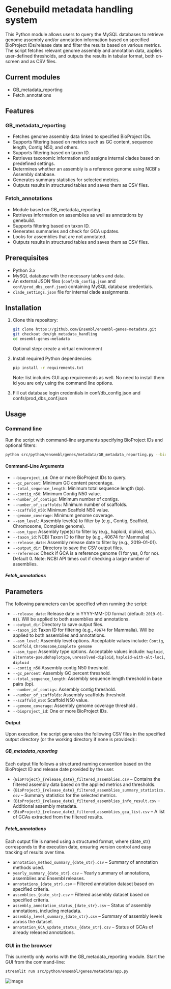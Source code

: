 # Genebuild metadata handling system

This Python module allows users to query the MySQL databases to retrieve genome assembly and/or annotation information based on specified BioProject IDs/release date  and filter the results based on various metrics. The script fetches relevant genome assembly and annotation data, applies user-defined thresholds, and outputs the results in tabular format, both on-screen and as CSV files.

## Current modules
- GB_metadata_reporting
- Fetch_annotations

## Features
### GB_metadata_reporting
- Fetches genome assembly data linked to specified BioProject IDs.
- Supports filtering based on metrics such as GC content, sequence length, Contig N50, and others.
- Supports filtering based on taxon ID.
- Retrieves taxonomic information and assigns internal clades based on predefined settings.
- Determines whether an assembly is a reference genome using NCBI's Assembly database.
- Generates summary statistics for selected metrics.
- Outputs results in structured tables and saves them as CSV files.

### Fetch_annotations
- Module based on GB_metadata_reporting.
- Retrieves information on assemblies as well as annotations by genebuild.
- Supports filtering based on taxon ID.
- Generates summaries and check for GCA updates.
- Looks for assemblies that are not annotated.
- Outputs results in structured tables and saves them as CSV files.


## Prerequisites
- Python 3.x
- MySQL database with the necessary tables and data.
- An external JSON files (`conf/db_config.json` and `conf/prod_dbs_conf.json`) containing MySQL database credentials.
- `clade_settings.json` file for internal clade assignments.

## Installation
1. Clone this repository:
   ```sh
   git clone https://github.com/Ensembl/ensembl-genes-metadata.git
   git checkout dev/gb_metadata_handling
   cd ensembl-genes-metadata
   ```
    Optional step: create a virtual environment 

2. Install required Python dependencies:
   ```sh
   pip install -r requirements.txt
   ```
   Note: list includes GUI app requirements as well. No need to install them id you are only using the command line options.

3. Fill out database login credentials in conf/db_config.json and confs/prod_dbs_conf.json



## Usage

### Command line
Run the script with command-line arguments specifying BioProject IDs and optional filters:
```sh
python src/python/ensembl/genes/metadata/GB_metadata_reporting.py --bioproject_id PRJEB40665 PRJEB61747 --asm_level "Complete genome" --output_dir ./results
```

#### Command-Line Arguments
- `--bioproject_id`: One or more BioProject IDs to query.
- `--gc_percent`: Minimum GC content percentage.
- `--total_sequence_length`: Minimum total sequence length (bp).
- `--contig_n50`: Minimum Contig N50 value.
- `--number_of_contigs`: Minimum number of contigs.
- `--number_of_scaffolds`: Minimum number of scaffolds.
- `--scaffold_n50`: Minimum Scaffold N50 value.
- `--genome_coverage`: Minimum genome coverage.
- `--asm_level`: Assembly level(s) to filter by (e.g., Contig, Scaffold, Chromosome, Complete genome).
- `--asm_type`: Assembly type(s) to filter by (e.g., haploid, diploid, etc.).
- `--taxon_id`: NCBI Taxon ID to filter by (e.g., 40674 for Mammalia)
- `--release_date`: Assembly release date to filter by (e.g., 2019-01-01).
- `--output_dir`: Directory to save the CSV output files.
- `--reference`: Check if GCA is a reference genome (1 for yes, 0 for no). Default 0. Note: NCBI API times out if checking a large number of assemblies.


##### Fetch_annotations
## Parameters

The following parameters can be specified when running the script:

- `--release_date`: Release date in YYYY-MM-DD format (default: `2019-01-01`). Will be applied to both assemblies and annotations.
- `--output_dir`:Directory to save output files.
- `--taxon_id`:  Taxon ID for filtering (e.g., `40674` for Mammalia). Will be applied to both assemblies and annotations.
- `--asm_level`: Assembly level options. Acceptable values include: `Contig`, `Scaffold`, `Chromosome`,`Complete genome`
- `--asm_type`: Assembly type options. Acceptable values include: `haploid`, `alternate-pseudohaplotype`, `unresolved-diploid`, `haploid-with-alt-loci`, `diploid`
- `--contig_n50`:Assembly contig N50 threshold.
- `--gc_percent`: Assembly GC percent threshold.
- `--total_sequence_length`: Assembly sequence length threshold in base pairs (bp).
- `--number_of_contigs`: Assembly contig threshold.
- `--number_of_scaffolds`: Assembly scaffolds threshold.
- `--scaffold_n50`: 
  Scaffold N50 value.
- `--genome_coverage`: 
  Assembly genome coverage threshold .
- `--bioproject_id`: One or more BioProject IDs.

#### Output

Upon execution, the script generates the following CSV files in the specified output directory (or the working directory if none is provided)::
##### GB_metadata_reporting
Each output file follows a structured naming convention based on the BioProject ID and release date provided by the user.

- `{BioProject}_{release_date}_filtered_assemblies.csv` – Contains the filtered assembly data based on the applied metrics and thresholds.
- `{BioProject}_{release_date}_filtered_assemblies_summary_statistics.csv` – Summary statistics for the selected metrics.
- `{BioProject}_{release_date}_filtered_assemblies_info_result.csv` – Additional assembly metadata.
- `{BioProject}_{release_date}_filtered_assemblies_gca_list.csv` – A list of GCAs extracted from the filtered results.

##### Fetch_annotations
Each output file is named using a structured format, where {date_str} corresponds to the execution date, ensuring version control and easy tracking of results over time.
- `annotation_method_summary_{date_str}.csv` – Summary of annotation methods used.
- `yearly_summary_{date_str}.csv` – Yearly summary of annotations, assemblies and Ensembl releases.
- `annotations_{date_str}.csv` – Filtered annotation dataset based on specified criteria.
- `assemblies_{date_str}.csv` – Filtered assembly dataset based on specified criteria.
- `assembly_annotation_status_{date_str}.csv` – Status of assembly annotations, including metadata.
- `assembly_level_summary_{date_str}.csv` – Summary of assembly levels across the dataset.
- `annotation_GCA_update_status_{date_str}.csv` – Status of GCAs of already released annotations.


### GUI in the browser
This currently only works with the GB_metadata_reporting module.
Start the GUI from the command-line:
```sh
streamlit run src/python/ensembl/genes/metadata/app.py
```

![image](https://github.com/user-attachments/assets/c3aa162d-a616-432a-a0ed-7236ef072c8c)
















